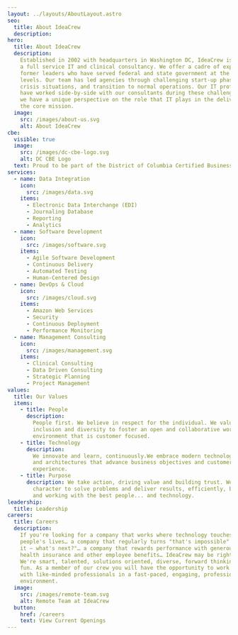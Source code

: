 ```yaml
---
layout: ../layouts/AboutLayout.astro
seo:
  title: About IdeaCrew
  description:
hero:
  title: About IdeaCrew
  description:
    Established in 2002 with headquarters in Washington DC, IdeaCrew is
    a full service IT and clinical consultancy. We offer a cadre of experienced
    former leaders who have served federal and state government at the highest
    levels. Our team has led agencies through challenging start-up phases,
    crisis situations, and transition to normal operations. Our IT professionals
    have worked side-by-side with our consultants during these challenges, and
    we have a unique perspective on the role that IT plays in the delivery of
    the core mission.
  image:
    src: /images/about-us.svg
    alt: About IdeaCrew
cbe:
  visible: true
  image:
    src: /images/dc-cbe-logo.svg
    alt: DC CBE Logo
  text: Proud to be part of the District of Columbia Certified Business Enterprise Program
services:
  - name: Data Integration
    icon:
      src: /images/data.svg
    items:
      - Electronic Data Interchange (EDI)
      - Journaling Database
      - Reporting
      - Analytics
  - name: Software Development
    icon:
      src: /images/software.svg
    items:
      - Agile Software Development
      - Continuous Delivery
      - Automated Testing
      - Human-Centered Design
  - name: DevOps & Cloud
    icon:
      src: /images/cloud.svg
    items:
      - Amazon Web Services
      - Security
      - Continuous Deployment
      - Performance Monitoring
  - name: Management Consulting
    icon:
      src: /images/management.svg
    items:
      - Clinical Consulting
      - Data Driven Consulting
      - Strategic Planning
      - Project Management
values:
  title: Our Values
  items:
    - title: People
      description:
        People first. We believe in respect for the individual. We value
        inclusion and diversity to foster an open and collaborative work
        environment that is customer focused.
    - title: Technology
      description:
        We innovate and learn, continuously.We embrace modern technologies
        and architectures that advance business objectives and customer
        experience.
    - title: Purpose
      description: We take action, driving value and building trust. We have the
        character to solve problems and deliver results, efficiently, by hiring
        and working with the best people... and technology.
leadership:
  title: Leadership
careers:
  title: Careers
  description:
    If you're looking for a company that works where technology touches
    people's lives… a company that regularly turns "that's impossible" into "Got
    it – what's next?"… a company that rewards performance with generous pay,
    health insurance and other employee benefits… IdeaCrew may be right for you.
    We're smart, talented, solutions oriented, diverse, forward thinking and
    fun. As a member of our crew you will have the opportunity to work closely
    with like-minded professionals in a fast-paced, engaging, professional
    environment.
  image:
    src: /images/remote-team.svg
    alt: Remote Team at IdeaCrew
  button:
    href: /careers
    text: View Current Openings
---
```

